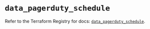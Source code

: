 # `data_pagerduty_schedule`

Refer to the Terraform Registry for docs: [`data_pagerduty_schedule`](https://registry.terraform.io/providers/pagerduty/pagerduty/3.11.2/docs/data-sources/schedule).
